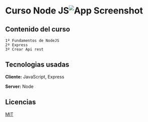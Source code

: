 # Curso Node JS![App Screenshot](https://proximahost.es/blog/wp-content/uploads/2022/12/Node.JS-1.jpg)

## Contenido del curso

    1º Fundamentos de NodeJS
    2º Express
    3º Crear Api rest

## Tecnologias usadas

**Cliente:** JavaScript, Express

**Server:** Node

## Licencias

[MIT](https://choosealicense.com/licenses/mit/)
